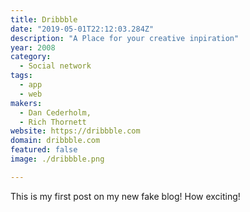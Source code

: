 ```yaml
---
title: Dribbble
date: "2019-05-01T22:12:03.284Z"
description: "A Place for your creative inpiration"
year: 2008
category:
  - Social network
tags:
  - app
  - web
makers:
  - Dan Cederholm,
  - Rich Thornett
website: https://dribbble.com
domain: dribbble.com
featured: false
image: ./dribbble.png

---
```

This is my first post on my new fake blog! How exciting!
